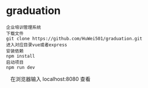 # graduation
    企业培训管理系统
    下载文件
    git clone https://github.com/HuWei501/graduation.git
    进入对应目录vue或者express  
    安装依赖
    npm install
    启动项目 
    npm run dev
    在浏览器输入 localhost:8080 查看
